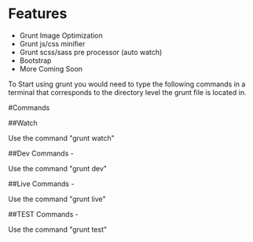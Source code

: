 
# Features
- Grunt Image Optimization
- Grunt js/css minifier
- Grunt scss/sass pre processor (auto watch)
- Bootstrap
- More Coming Soon


To Start using grunt you would need to type the following commands in a 
terminal that corresponds to the directory level the grunt file is located in.

#Commands

##Watch

Use the command
"grunt watch"

##Dev Commands -

Use the command
"grunt dev"

##Live Commands - 

Use the command
"grunt live"


##TEST Commands -

Use the command
"grunt test"


